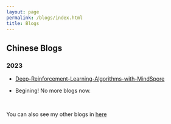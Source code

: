 ```yaml
---
layout: page
permalink: /blogs/index.html
title: Blogs
---
```


## Chinese Blogs

### 2023
<!-- - [Deep-Reinforcement-Learning-Algorithms-with-MindSpore](https://moranvl.github.io/blogs/Deep-Reinforcement-Learning-Algorithms-with-MindSpore) -->
- [Deep-Reinforcement-Learning-Algorithms-with-MindSpore](Deep-Reinforcement-Learning-Algorithms-with-MindSpore)

- Begining! No more blogs now.

<br>

You can also see my other blogs in [here](https://www.cnblogs.com/ZhenZ/)

